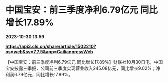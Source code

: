 # 中国宝安：前三季度净利6.79亿元 同比增长17.89%

**2023-10-30 13:59**

**https://api3.cls.cn/share/article/1502210?os=web&sv=7.7.5&app=CailianpressWeb**

【中国宝安：前三季度净利6.79亿元 同比增长17.89%】财联社10月30日电，中国宝安披露三季报，公司前三季度实现营业收入245.08亿元，同比增长9.02%；净利润6.79亿元，同比增长17.89%。